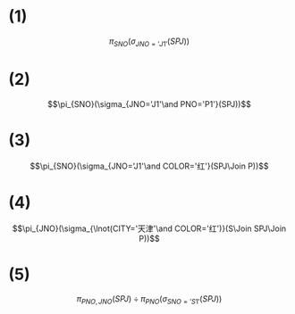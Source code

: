 # (1)

$$\pi_{SNO}(\sigma_{JNO='J1'}(SPJ))$$

# (2)

$$\pi_{SNO}(\sigma_{JNO='J1'\and PNO='P1'}(SPJ))$$

# (3)

$$\pi_{SNO}(\sigma_{JNO='J1'\and COLOR='红'}(SPJ\Join P))$$

# (4)

$$\pi_{JNO}(\sigma_{\lnot(CITY='天津'\and COLOR='红')}(S\Join SPJ\Join P))$$

# (5)

$$\pi_{PNO,JNO}(SPJ)\div\pi_{PNO}(\sigma_{SNO='S1'}(SPJ))$$


